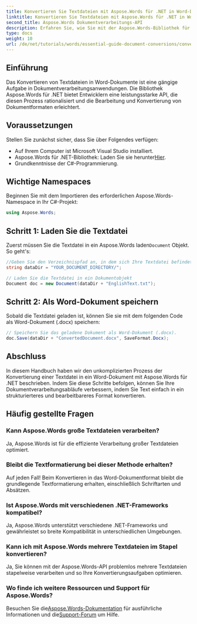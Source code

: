 ```yaml
---
title: Konvertieren Sie Textdateien mit Aspose.Words für .NET in Word-Dokumente
linktitle: Konvertieren Sie Textdateien mit Aspose.Words für .NET in Word-Dokumente
second_title: Aspose.Words Dokumentverarbeitungs-API
description: Erfahren Sie, wie Sie mit der Aspose.Words-Bibliothek für .NET Textdateien effizient in Word-Dokumente konvertieren. Diese Schritt-für-Schritt-Anleitung behandelt Voraussetzungen und Codebeispiele.
type: docs
weight: 10
url: /de/net/tutorials/words/essential-guide-document-conversions/convert-text-files-to-word-documents/
---
```

## Einführung

Das Konvertieren von Textdateien in Word-Dokumente ist eine gängige Aufgabe in Dokumentverarbeitungsanwendungen. Die Bibliothek Aspose.Words für .NET bietet Entwicklern eine leistungsstarke API, die diesen Prozess rationalisiert und die Bearbeitung und Konvertierung von Dokumentformaten erleichtert.

## Voraussetzungen

Stellen Sie zunächst sicher, dass Sie über Folgendes verfügen:
- Auf Ihrem Computer ist Microsoft Visual Studio installiert.
-  Aspose.Words für .NET-Bibliothek: Laden Sie sie herunter[Hier](https://releases.aspose.com/words/net/).
- Grundkenntnisse der C#-Programmierung.

## Wichtige Namespaces

Beginnen Sie mit dem Importieren des erforderlichen Aspose.Words-Namespace in Ihr C#-Projekt:

```csharp
using Aspose.Words;
```

## Schritt 1: Laden Sie die Textdatei

 Zuerst müssen Sie die Textdatei in ein Aspose.Words laden`Document` Objekt. So geht's:

```csharp
//Geben Sie den Verzeichnispfad an, in dem sich Ihre Textdatei befindet
string dataDir = "YOUR_DOCUMENT_DIRECTORY/";

// Laden Sie die Textdatei in ein Dokumentobjekt
Document doc = new Document(dataDir + "EnglishText.txt");
```

## Schritt 2: Als Word-Dokument speichern

Sobald die Textdatei geladen ist, können Sie sie mit dem folgenden Code als Word-Dokument (.docx) speichern:

```csharp
// Speichern Sie das geladene Dokument als Word-Dokument (.docx).
doc.Save(dataDir + "ConvertedDocument.docx", SaveFormat.Docx);
```

## Abschluss

In diesem Handbuch haben wir den unkomplizierten Prozess der Konvertierung einer Textdatei in ein Word-Dokument mit Aspose.Words für .NET beschrieben. Indem Sie diese Schritte befolgen, können Sie Ihre Dokumentverarbeitungsabläufe verbessern, indem Sie Text einfach in ein strukturierteres und bearbeitbareres Format konvertieren.

## Häufig gestellte Fragen

### Kann Aspose.Words große Textdateien verarbeiten?
Ja, Aspose.Words ist für die effiziente Verarbeitung großer Textdateien optimiert.

### Bleibt die Textformatierung bei dieser Methode erhalten?
Auf jeden Fall! Beim Konvertieren in das Word-Dokumentformat bleibt die grundlegende Textformatierung erhalten, einschließlich Schriftarten und Absätzen.

### Ist Aspose.Words mit verschiedenen .NET-Frameworks kompatibel?
Ja, Aspose.Words unterstützt verschiedene .NET-Frameworks und gewährleistet so breite Kompatibilität in unterschiedlichen Umgebungen.

### Kann ich mit Aspose.Words mehrere Textdateien im Stapel konvertieren?
Ja, Sie können mit der Aspose.Words-API problemlos mehrere Textdateien stapelweise verarbeiten und so Ihre Konvertierungsaufgaben optimieren.

### Wo finde ich weitere Ressourcen und Support für Aspose.Words?
 Besuchen Sie die[Aspose.Words-Dokumentation](https://reference.aspose.com/words/net/) für ausführliche Informationen und die[Support-Forum](https://forum.aspose.com/c/words/8) um Hilfe.
